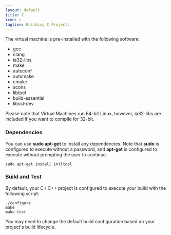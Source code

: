 ```yaml
---
layout: default
title: C
icon: c
tagline: Building C Projects
---
```


The virtual machine is pre-installed with the following software:

* gcc
* clang
* ia32-libs
* make
* autoconf
* automake
* cmake
* scons
* libtool
* build-essential
* libssl-dev

Please note that Virtual Machines run 64-bit Linux, however, ia32-libs are included
if you want to compile for 32-bit.

### Dependencies

You can use **sudo apt-get** to install any dependencies. Note that **sudo** is
configured to execute without a password, and **apt-get** is configured to
execute without prompting the user to continue.

```
sudo apt-get install intltool
```

### Build and Test

By default, your C / C++ project is configured to execute your build with the
following script:

```
./configure
make
make test
```

You may need to change the default build configuration based on your project's
build lifecycle.
